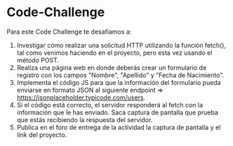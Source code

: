 # Code-Challenge
 Para este Code Challenge te desafíamos a:  
1) Investigar cómo realizar una solicitud HTTP utilizando la función fetch(), tal como venimos haciendo en el proyecto, pero esta vez usando  el método POST.  
2) Realiza una página web en donde deberás crear un formulario de registro con los campos "Nombre", "Apellido" y "Fecha de Nacimiento".  
3) Implementa el código JS para que la información del formulario pueda enviarse en formato JSON al siguiente endpoint => https://jsonplaceholder.typicode.com/users.  
4) Si el código está correcto, el servidor responderá al fetch con la información que le has enviado. Saca captura de pantalla que prueba que estás recibiendo la respuesta del servidor.  
5) Publica en el foro de entrega de la actividad la captura de pantalla y el link del proyecto.   

